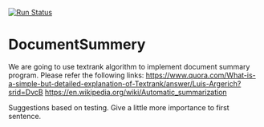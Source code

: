 [![Run Status](https://api.shippable.com/projects/59b265a0d1902e07009d4433/badge?branch=master)](https://app.shippable.com/github/axelJames/DocumentSummery)
# DocumentSummery
We are going to use textrank algorithm to implement document summary program.
Please refer the following links:
https://www.quora.com/What-is-a-simple-but-detailed-explanation-of-Textrank/answer/Luis-Argerich?srid=DvcB
https://en.wikipedia.org/wiki/Automatic_summarization


Suggestions based on testing.
Give a little more importance to first sentence.
